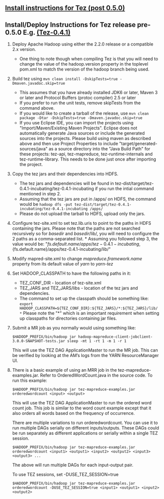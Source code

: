 <!--
   Licensed to the Apache Software Foundation (ASF) under one or more
   contributor license agreements.  See the NOTICE file distributed with
   this work for additional information regarding copyright ownership.
   The ASF licenses this file to You under the Apache License, Version 2.0
   (the "License"); you may not use this file except in compliance with
   the License.  You may obtain a copy of the License at

       http://www.apache.org/licenses/LICENSE-2.0

   Unless required by applicable law or agreed to in writing, software
   distributed under the License is distributed on an "AS IS" BASIS,
   WITHOUT WARRANTIES OR CONDITIONS OF ANY KIND, either express or implied.
   See the License for the specific language governing permissions and
   limitations under the License.
-->

<head><title>Install and Deployment Instructions</title></head>

[Install instructions for Tez (post 0.5.0)](./install.html)
-----------------------------------------------------------------------------------

Install/Deploy Instructions for Tez release pre-0.5.0 E.g. [(Tez-0.4.1)](http://archive.apache.org/dist/incubator/tez/tez-0.4.1-incubating/)
--------------------------------------------------------------------------------------------------------------------------------------------------

1.  Deploy Apache Hadoop using either the 2.2.0 release or a compatible
    2.x version.
    -   One thing to note though when compiling Tez is that you will
        need to change the value of the hadoop.version property in the
        toplevel pom.xml to match the version of the hadoop branch being
        used.
2.  Build tez using `mvn clean install -DskipTests=true -Dmaven.javadoc.skip=true`
    -   This assumes that you have already installed JDK6 or later,
        Maven 3 or later and Protocol Buffers (protoc compiler) 2.5 or
        later
    -   If you prefer to run the unit tests, remove skipTests from the
        command above.
    -   If you would like to create a tarball of the release, use `mvn
        clean package -Dtar -DskipTests=true -Dmaven.javadoc.skip=true`
    -   If you use Eclipse IDE, you can import the projects using
        "Import/Maven/Existing Maven Projects". Eclipse does not
        automatically generate Java sources or include the generated
        sources into the projects. Please build using maven as described
        above and then use Project Properties to include
        "target/generated-sources/java" as a source directory into the
        "Java Build Path" for these projects: tez-api, tez-mapreduce,
        tez-runtime-internals and tez-runtime-library. This needs to be done
        just once after importing the project.
3.  Copy the tez jars and their dependencies into HDFS.
    -   The tez jars and dependencies will be found in
        tez-dist/target/tez-0.4.1-incubating/tez-0.4.1-incubating if you run
        the intial command mentioned in step 2.
    -   Assuming that the tez jars are put in /apps/ on HDFS, the
        command would be `hadoop dfs -put
        tez-dist/target/tez-0.4.1-incubating/tez-0.4.1-incubating /apps/`
    -   Please do not upload the tarball to HDFS, upload only the jars.
4.  Configure tez-site.xml to set tez.lib.uris to point to the paths in
    HDFS containing the jars. Please note that the paths are not
    searched recursively so for *basedir* and *basedir*/lib/, you will
    need to configure the 2 paths as a comma-separated list. * Assuming
    you followed step 3, the value would be:
    "${fs.default.name}/apps/tez-0.4.1-incubating,${fs.default.name}/apps/tez-0.4.1-incubating/lib/"
5.  Modify mapred-site.xml to change _mapreduce.framework.name_ property
    from its default value of *yarn* to *yarn-tez*
6.  Set HADOOP_CLASSPATH to have the following paths in it:
    -   TEZ_CONF_DIR - location of tez-site.xml
    -   TEZ_JARS and TEZ_JARS/libs - location of the tez jars and
        dependencies.
    -   The command to set up the classpath should be something like:
        `export HADOOP_CLASSPATH=${TEZ_CONF_DIR}:${TEZ_JARS}/*:${TEZ_JARS}/lib/*`
        Please note the "*" which is an important requirement when
        setting up classpaths for directories containing jar files.
7.  Submit a MR job as you normally would using something like:

    ```
    $HADOOP_PREFIX/bin/hadoop jar hadoop-mapreduce-client-jobclient-3.0.0-SNAPSHOT-tests.jar sleep -mt 1 -rt 1 -m 1 -r 1
    ```

    This will use the TEZ DAG ApplicationMaster to run the MR job. This
    can be verified by looking at the AM’s logs from the YARN
    ResourceManager UI.
8.  There is a basic example of using an MRR job in the
    tez-mapreduce-examples.jar. Refer to OrderedWordCount.java in the
    source code. To run this example:

    ``` 
    $HADOOP_PREFIX/bin/hadoop jar tez-mapreduce-examples.jar orderedwordcount <input> <output>
    ```

    This will use the TEZ DAG ApplicationMaster to run the ordered word
    count job. This job is similar to the word count example except that
    it also orders all words based on the frequency of occurrence.

    There are multiple variations to run orderedwordcount. You can use
    it to run multiple DAGs serially on different inputs/outputs. These
    DAGs could be run separately as different applications or serially
    within a single TEZ session.

    ```
    $HADOOP_PREFIX/bin/hadoop jar tez-mapreduce-examples.jar orderedwordcount <input1> <output1> <input2> <output2> <input3> <output3> ...
    ```

    The above will run multiple DAGs for each input-output pair.

    To use TEZ sessions, set -DUSE_TEZ_SESSION=true

    ```
    $HADOOP_PREFIX/bin/hadoop jar tez-mapreduce-examples.jar orderedwordcount -DUSE_TEZ_SESSION=true <input1> <output1> <input2> <output2>
    ```

